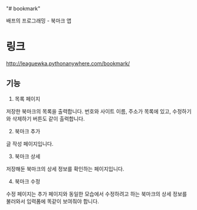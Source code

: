 "# bookmark" 

배프의 프로그래밍 - 북마크 앱

# 링크

http://leaguewka.pythonanywhere.com/bookmark/

## 기능
1. 목록 페이지

저장한 북마크의 목록을 출력합니다. 번호와 사이트 이름, 주소가 목록에 있고, 수정하기와 삭제하기 버튼도 같이 출력합니다.

2. 북마크 추가

글 작성 페이지입니다.

3. 북마크 상세

저장해둔 북마크의 상세 정보를 확인하는 페이지입니다.

4. 북마크 수정

수정 페이지는 추가 페이지와 동일한 모습에서 수정하려고 하는 북마크의 상세 정보를 불러와서 입력폼에 똑같이 보여줘야 합니다.
